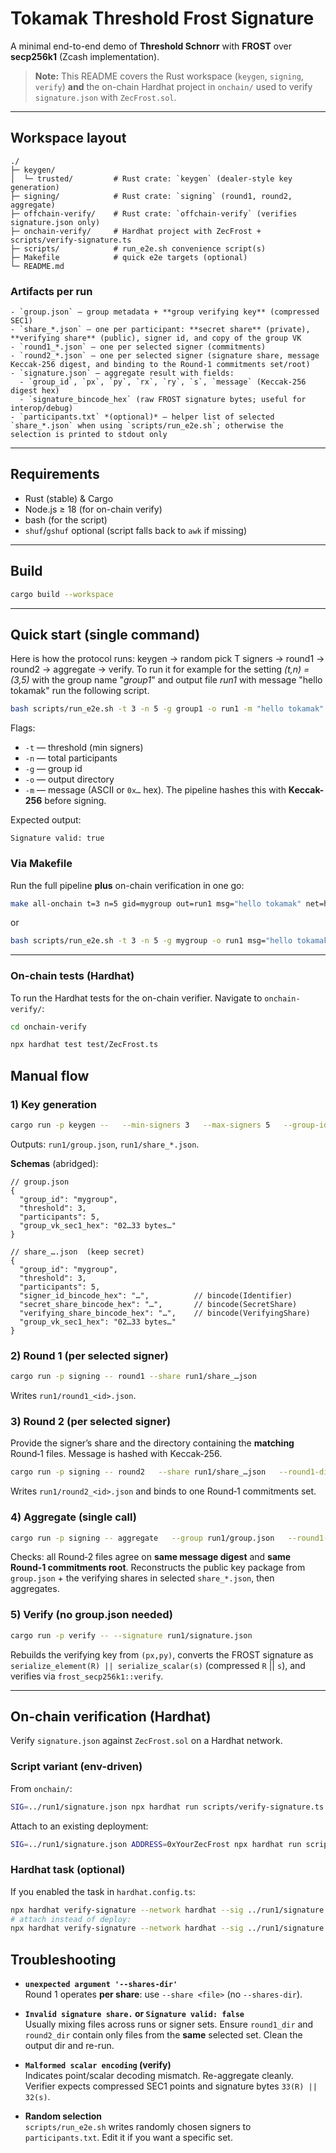# Tokamak Threshold Frost Signature

A minimal end-to-end demo of **Threshold Schnorr** with **FROST** over **secp256k1** (Zcash implementation).

> **Note:** This README covers the Rust workspace (`keygen`, `signing`, `verify`) **and** the on-chain Hardhat project in `onchain/` used to verify `signature.json` with `ZecFrost.sol`.

---

## Workspace layout

```
./
├─ keygen/
│  └─ trusted/         # Rust crate: `keygen` (dealer-style key generation)
├─ signing/            # Rust crate: `signing` (round1, round2, aggregate)
├─ offchain-verify/    # Rust crate: `offchain-verify` (verifies signature.json only)
├─ onchain-verify/     # Hardhat project with ZecFrost + scripts/verify-signature.ts
├─ scripts/            # run_e2e.sh convenience script(s)
├─ Makefile            # quick e2e targets (optional)
└─ README.md
```

### Artifacts per run
```
- `group.json` – group metadata + **group verifying key** (compressed SEC1)
- `share_*.json` – one per participant: **secret share** (private), **verifying share** (public), signer id, and copy of the group VK
- `round1_*.json` – one per selected signer (commitments)
- `round2_*.json` – one per selected signer (signature share, message Keccak-256 digest, and binding to the Round‑1 commitments set/root)
- `signature.json` – aggregate result with fields:
  - `group_id`, `px`, `py`, `rx`, `ry`, `s`, `message` (Keccak‑256 digest hex)
  - `signature_bincode_hex` (raw FROST signature bytes; useful for interop/debug)
- `participants.txt` *(optional)* – helper list of selected `share_*.json` when using `scripts/run_e2e.sh`; otherwise the selection is printed to stdout only
```

---

## Requirements

- Rust (stable) & Cargo
- Node.js ≥ 18 (for on-chain verify)
- bash (for the script)
- `shuf`/`gshuf` optional (script falls back to `awk` if missing)

---

## Build

```bash
cargo build --workspace
```

---

## Quick start (single command)

Here is how the protocol runs: keygen → random pick T signers → round1 → round2 → aggregate → verify.
To run it for example for the setting *(t,n) = (3,5)* with the group name "*group1*" and output file *run1* with message "hello tokamak" run the following script.
```bash
bash scripts/run_e2e.sh -t 3 -n 5 -g group1 -o run1 -m "hello tokamak"
```

Flags:
- `-t` — threshold (min signers)
- `-n` — total participants
- `-g` — group id
- `-o` — output directory
- `-m` — message (ASCII or `0x…` hex). The pipeline hashes this with **Keccak-256** before signing.

Expected output:
```
Signature valid: true
```

### Via Makefile

Run the full pipeline **plus** on-chain verification in one go:
```bash
make all-onchain t=3 n=5 gid=mygroup out=run1 msg="hello tokamak" net=hardhat
```
or 
```bash
bash scripts/run_e2e.sh -t 3 -n 5 -g mygroup -o run1 msg="hello tokamak"
```

---


### On-chain tests (Hardhat)

To run the Hardhat tests for the on-chain verifier.
Navigate to `onchain-verify/`:
```bash
cd onchain-verify
```

```bash
npx hardhat test test/ZecFrost.ts
```

## Manual flow

### 1) Key generation
```bash
cargo run -p keygen --   --min-signers 3   --max-signers 5   --group-id mygroup   --out-dir run1
```
Outputs: `run1/group.json`, `run1/share_*.json`.

**Schemas** (abridged):
```jsonc
// group.json
{
  "group_id": "mygroup",
  "threshold": 3,
  "participants": 5,
  "group_vk_sec1_hex": "02…33 bytes…"
}

// share_….json  (keep secret)
{
  "group_id": "mygroup",
  "threshold": 3,
  "participants": 5,
  "signer_id_bincode_hex": "…",          // bincode(Identifier)
  "secret_share_bincode_hex": "…",       // bincode(SecretShare)
  "verifying_share_bincode_hex": "…",    // bincode(VerifyingShare)
  "group_vk_sec1_hex": "02…33 bytes…"
}
```

### 2) Round 1 (per selected signer)
```bash
cargo run -p signing -- round1 --share run1/share_…json
```
Writes `run1/round1_<id>.json`.

### 3) Round 2 (per selected signer)
Provide the signer’s share and the directory containing the **matching** Round‑1 files. Message is hashed with Keccak‑256.
```bash
cargo run -p signing -- round2   --share run1/share_…json   --round1-dir run1   --message "hello tokamak delo"
```
Writes `run1/round2_<id>.json` and binds to one Round‑1 commitments set.

### 4) Aggregate (single call)
```bash
cargo run -p signing -- aggregate   --group run1/group.json   --round1-dir run1   --round2-dir run1   --out run1/signature.json
```
Checks: all Round‑2 files agree on **same message digest** and **same Round‑1 commitments root**. Reconstructs the public key package from `group.json` + the verifying shares in selected `share_*.json`, then aggregates.

### 5) Verify (no group.json needed)
```bash
cargo run -p verify -- --signature run1/signature.json
```
Rebuilds the verifying key from `(px,py)`, converts the FROST signature as `serialize_element(R) || serialize_scalar(s)` (compressed `R` || `s`), and verifies via `frost_secp256k1::verify`.

---

## On-chain verification (Hardhat)

Verify `signature.json` against `ZecFrost.sol` on a Hardhat network.

### Script variant (env-driven)
From `onchain/`:
```bash
SIG=../run1/signature.json npx hardhat run scripts/verify-signature.ts --network hardhat
```
Attach to an existing deployment:
```bash
SIG=../run1/signature.json ADDRESS=0xYourZecFrost npx hardhat run scripts/verify-signature.ts --network hardhat
```


### Hardhat task (optional)
If you enabled the task in `hardhat.config.ts`:
```bash
npx hardhat verify-signature --network hardhat --sig ../run1/signature.json
# attach instead of deploy:
npx hardhat verify-signature --network hardhat --sig ../run1/signature.json --address 0xYourZecFrost
```

## Troubleshooting

- **`unexpected argument '--shares-dir'`**  
  Round 1 operates **per share**: use `--share <file>` (no `--shares-dir`).

- **`Invalid signature share.` or `Signature valid: false`**  
  Usually mixing files across runs or signer sets. Ensure `round1_dir` and `round2_dir` contain only files from the **same** selected set. Clean the output dir and re-run.

- **`Malformed scalar encoding` (verify)**  
  Indicates point/scalar decoding mismatch. Re-aggregate cleanly. Verifier expects compressed SEC1 points and signature bytes `33(R) || 32(s)`.

- **Random selection**  
  `scripts/run_e2e.sh` writes randomly chosen signers to `participants.txt`. Edit it if you want a specific set.